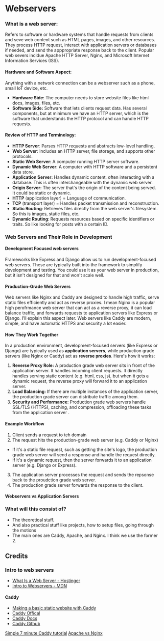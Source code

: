 # Webservers 

### What is a web server:
Refers to software or hardware systems that handle requests from clients and seve web content such as HTML pages, images, and other resources. They process HTTP request, interact with application servers or databases if needed, and send the apppropriate response back to the client. Popular web severs incldue Apache HTTP Server, Nginx, and Microsoft Internet Information Services (ISS). 

#### Hardware and Software Aspect:
Anything with a network connection can be a webserver such as a phone, small IoT device, etc.

- **Hardware Side:** The computer needs to store website files like html docs, images, files, etc.
- **Software Side:** Software that lets clients request data. Has several components, but at minimum we have an HTTP server, which is the software that understands the HTTP protocol and can handle HTTP requests.

#### Review of HTTP and Terminology:
- **HTTP Server**: Parses HTTP requests and abstracts low-level handling.  
- **Web Server**: Includes an HTTP server, file storage, and supports other protocols.  
- **Static Web Server**: A computer running HTTP server software.  
- **Dynamic Web Server**: A computer with HTTP software and a persistent data store.  
- **Application Server:**  Handles dynamic content, often interacting with a database. This is often interchangeable with the dynamic web server.
- **Origin Server:** The server that's the origin of the content being served. It could be static or dynamic.
- **HTTP** (application layer) = Language of communication.  
- **TCP** (transport layer) = Handles packet transmission and reconstruction.  
- **Static Routing**: Retrieves files directly from the web server's filesystem. So this is images, static files, etc.
- **Dynamic Routing**: Requests resources based on specific identifiers or traits. So like looking for posts with a certain ID.


### Web Servers and Their Role in Development

#### Development Focused web servers
Frameworks like Express and Django allow us to run development-focused web servers. These are typically built into the framework to simplify development and testing. You could use it as your web server in production, but it isn't designed for that and won't scale well.

#### Production-Grade Web Servers
Web servers like Nginx and Caddy are designed to handle high traffic, serve static files efficiently and act as reverse proxies. I mean Nginx is a popular high perofrmance web server that can act as a reverse proxy, it can load balance traffic, and forwards requests to application servers like Express or Django. I'll explain this aspect later. Web servers like Caddy are modern, simple, and have automatic HTTPS and security a lot easier.

#### How They Work Together 
In a production environment, development-focused servers (like Express or Django) are typically used as **application servers**, while production grade servers (like Nginx or Caddy) act as **reverse proxies**. Here's how it works:

1. **Reverse Proxy Role:** A production grade web server sits in front of the application server. It handles incoming client requests. It directly handles serving static content (e.g. html, css, js), but when it gets a dynamic request, the reverse proxy will forward it to an application server.
2. **Load Balancing:** If there are multiple instances of the application server, the production grade server can distribute traffic among them.
3. **Security and Performance:** Production grade web servers handle SSL/TLS (HTTPS), caching, and compression, offloading these tasks from the application server .

#### Example Workflow 
1. Client sends a request to teh domain
2. The request hits the production-grade web server (e.g. Caddy or Nginx)
  - If it's a static file request, such as getting the site's logo, the production grade web server will send a response and handle the request directly.
  - If it's a dynamic request, then the server forwards it to an application server (e.g. Django or Express). 
3. The application server processes the request and sends the repsonse back to the proudction grade web server.
4. The production grade server forwards the response to the client.



#### Webservers vs Application Servers
### What will this consist of?
- The theoretical stuff.
- And also practical stuff like projects, how to setup files, going through the motions
- The main ones are Caddy, Apache, and Nginx. I think we use the former 2.

## Credits

### Intro to web servers
- [What Is a Web Server - Hostinger](https://www.hostinger.co.uk/tutorials/what-is-a-web-server)
- [Intro to Webservers - MDN](https://developer.mozilla.org/en-US/docs/Learn_web_development/Howto/Web_mechanics/What_is_a_web_server)

#### Caddy 
- [Making a basic static website with Caddy](https://www.youtube.com/watch?v=WgUV_BlHvj0)
- [Caddy Offical](https://caddyserver.com/)
- [Caddy Docs](https://caddyserver.com/docs/getting-started)
- [Caddy Github](https://github.com/caddyserver/caddy)





[Simple 7 minute Caddy tutorial](https://youtu.be/WgUV_BlHvj0?si=UAk-3lmGBM6llq1f)
[Apache vs Nginx](https://youtu.be/9nyiY-psbMs?si=7YU7d-rCs60fn20q)